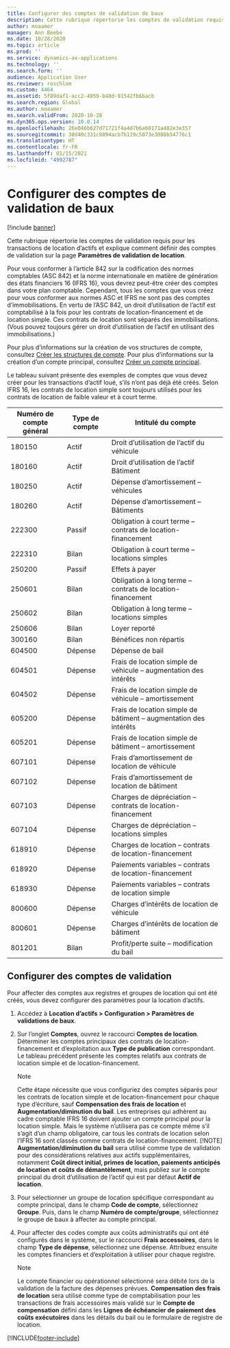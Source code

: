 ```yaml
---
title: Configurer des comptes de validation de baux
description: Cette rubrique répertorie les comptes de validation requis pour les transactions de location d’actifs et explique comment définir des comptes de validation sur la page Paramètres de validation de location.
author: moaamer
manager: Ann Beebe
ms.date: 10/28/2020
ms.topic: article
ms.prod: ''
ms.service: dynamics-ax-applications
ms.technology: ''
ms.search.form: ''
audience: Application User
ms.reviewer: roschlom
ms.custom: 4464
ms.assetid: 5f89daf1-acc2-4959-b48d-91542fb6bacb
ms.search.region: Global
ms.author: moaamer
ms.search.validFrom: 2020-10-28
ms.dyn365.ops.version: 10.0.14
ms.openlocfilehash: 26e046b627d71721f4a4d7b6a60171a482e3e357
ms.sourcegitcommit: 38d40c331c8894acb7b119c5073e3088b54776c1
ms.translationtype: HT
ms.contentlocale: fr-FR
ms.lasthandoff: 01/15/2021
ms.locfileid: "4992787"
---
```

# <a name="set-up-lease-posting-accounts"></a>Configurer des comptes de validation de baux

[!include [banner](../includes/banner.md)]

Cette rubrique répertorie les comptes de validation requis pour les transactions de location d’actifs et explique comment définir des comptes de validation sur la page **Paramètres de validation de location**.

Pour vous conformer à l’article 842 sur la codification des normes comptables (ASC 842) et la norme internationale en matière de génération des états financiers 16 (IFRS 16), vous devrez peut-être créer des comptes dans votre plan comptable. Cependant, tous les comptes que vous créez pour vous conformer aux normes ASC et IFRS ne sont pas des comptes d’immobilisations. En vertu de l’ASC 842, un droit d’utilisation de l’actif est comptabilisé à la fois pour les contrats de location-financement et de location simple. Ces contrats de location sont séparés des immobilisations. (Vous pouvez toujours gérer un droit d’utilisation de l’actif en utilisant des immobilisations.)

Pour plus d’informations sur la création de vos structures de compte, consultez [Créer les structures de compte](../general-ledger/tasks/create-account-structures.md). Pour plus d’informations sur la création d’un compte principal, consultez [Créer un compte principal](../general-ledger/tasks/create-main-account.md).

Le tableau suivant présente des exemples de comptes que vous devez créer pour les transactions d’actif loué, s’ils n’ont pas déjà été créés. Selon IFRS 16, les contrats de location simple sont toujours utilisés pour les contrats de location de faible valeur et à court terme.

| Numéro de compte général | Type de compte  | Intitulé du compte                                          |
|-----------------------|---------------|-------------------------------------------------------|
| 180150                | Actif         | Droit d’utilisation de l’actif du véhicule                                     |
| 180160                | Actif         | Droit d’utilisation de l’actif Bâtiment                                    |
| 180250                | Actif         | Dépense d’amortissement – véhicules                   |
| 180260                | Actif         | Dépense d’amortissement – Bâtiments                  |
| 222300                | Passif     | Obligation à court terme – contrats de location-financement                |
| 222310                | Bilan | Obligation à court terme – locations simples              |
| 250200                | Passif     | Effets à payer                                         |
| 250601                | Bilan | Obligation à long terme – contrats de location-financement                 |
| 250602                | Bilan | Obligation à long terme – locations simples               |
| 250606                | Bilan | Loyer reporté                                         |
| 300160                | Bilan | Bénéfices non répartis                                     |
| 604500                | Dépense       | Dépense de bail                                         |
| 604501                | Dépense       | Frais de location simple de véhicule – augmentation des intérêts  |
| 604502                | Dépense       | Frais de location simple de véhicule – amortissement        |
| 605200                | Dépense       | Frais de location simple de bâtiment – augmentation des intérêts |
| 605201                | Dépense       | Frais de location simple de bâtiment – amortissement       |
| 607101                | Dépense       | Frais d’amortissement de location de véhicule                    |
| 607102                | Dépense       | Frais d’amortissement de location de bâtiment                   |
| 607103                | Dépense       | Charges de dépréciation – contrats de location-financement                   |
| 607104                | Dépense       | Charges de dépréciation – locations simples                 |
| 618910                | Dépense       | Charges de location – contrats de location-financement                        |
| 618920                | Dépense       | Paiements variables – contrats de location-financement                    |
| 618930                | Dépense       | Paiements variables – contrats de location simple                  |
| 800600                | Dépense       | Charges d’intérêts de location de véhicule                        |
| 800601                | Dépense       | Charges d’intérêts de location de bâtiment                       |
| 801201                | Bilan | Profit/perte suite – modification du bail                      |

## <a name="configure-posting-accounts"></a>Configurer des comptes de validation

Pour affecter des comptes aux registres et groupes de location qui ont été créés, vous devez configurer des paramètres pour la location d’actifs.

1. Accédez à **Location d’actifs \> Configuration \> Paramètres de validations de baux**.
2. Sur l’onglet **Comptes**, ouvrez le raccourci **Comptes de location**. Déterminer les comptes principaux des contrats de location-financement et d’exploitation aux **Type de publication** correspondant. Le tableau précédent présente les comptes relatifs aux contrats de location simple et de location-financement.

    > [!NOTE]
    > Cette étape nécessite que vous configuriez des comptes séparés pour les contrats de location simple et de location-financement pour chaque type d’écriture, sauf **Compensation des frais de location** et **Augmentation/diminution du bail**. Les entreprises qui adhèrent au cadre comptable IFRS 16 doivent ajouter un compte principal pour la location simple. Mais le système n’utilisera pas ce compte même s’il s’agit d’un champ obligatoire, car tous les contrats de location selon l’IFRS 16 sont classés comme contrats de location-financement.
    >[!NOTE]
    > **Augmentation/diminution du bail** sera utilisé comme type de validation pour des considérations relatives aux actifs supplémentaires, notamment **Coût direct initial, primes de location, paiements anticipés de location et coûts de démantèlement**, mais publiez sur le compte principal du droit d’utilisation de l’actif qui est par défaut **Actif de location**.        
    
3. Pour sélectionner un groupe de location spécifique correspondant au compte principal, dans le champ **Code de compte**, sélectionnez **Groupe**. Puis, dans le champ **Numéro de compte/groupe**, sélectionnez le groupe de baux à affecter au compte principal.
4. Pour affecter des codes compte aux coûts administratifs qui ont été configurés dans le système, sur le raccourci **Frais accessoires**, dans le champ **Type de dépense**, sélectionnez une dépense. Attribuez ensuite les comptes financiers et d’exploitation à utiliser pour chaque registre.

    > [!NOTE]
    > Le compte financier ou opérationnel sélectionné sera débité lors de la validation de la facture des dépenses prévues.
    > **Compensation des frais de location** sera utilisé comme type de comptabilisation pour les transactions de frais accessoires mais validé sur le **Compte de compensation** défini dans les **Lignes de échéancier de paiement des coûts exécutoires** dans les détails du bail ou le formulaire de registre de location.   


[!INCLUDE[footer-include](../../includes/footer-banner.md)]